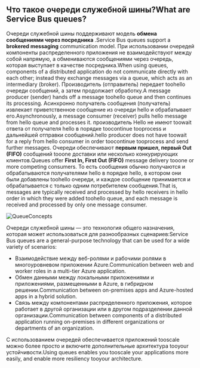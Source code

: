 ## <a name="what-are-service-bus-queues"></a><span data-ttu-id="b3043-101">Что такое очереди служебной шины?</span><span class="sxs-lookup"><span data-stu-id="b3043-101">What are Service Bus queues?</span></span>
<span data-ttu-id="b3043-102">Очереди служебной шины поддерживают модель **обмена сообщениями через посредника** .</span><span class="sxs-lookup"><span data-stu-id="b3043-102">Service Bus queues support a **brokered messaging** communication model.</span></span> <span data-ttu-id="b3043-103">При использовании очередей компоненты распределенного приложения не взаимодействуют между собой напрямую, а обмениваются сообщениями через очередь, которая выступает в качестве посредника.</span><span class="sxs-lookup"><span data-stu-id="b3043-103">When using queues, components of a distributed application do not communicate directly with each other; instead they exchange messages via a queue, which acts as an intermediary (broker).</span></span> <span data-ttu-id="b3043-104">Производитель (отправитель) передает toohello очереди сообщений, а затем продолжает обработку.</span><span class="sxs-lookup"><span data-stu-id="b3043-104">A message producer (sender) hands off a message toohello queue and then continues its processing.</span></span> <span data-ttu-id="b3043-105">Асинхронно получатель сообщения (получатель) извлекает приветственное сообщение из очереди hello и обрабатывает его.</span><span class="sxs-lookup"><span data-stu-id="b3043-105">Asynchronously, a message consumer (receiver) pulls hello message from hello queue and processes it.</span></span> <span data-ttu-id="b3043-106">производитель Hello не имеют toowait ответа от получателя hello в порядке toocontinue tooprocess и дальнейшей отправки сообщений.</span><span class="sxs-lookup"><span data-stu-id="b3043-106">hello producer does not have toowait for a reply from hello consumer in order toocontinue tooprocess and send further messages.</span></span> <span data-ttu-id="b3043-107">Очереди обеспечивают **первым пришел, первый Out (FIFO)** сообщений tooone доставки или несколько конкурирующих клиентов.</span><span class="sxs-lookup"><span data-stu-id="b3043-107">Queues offer **First In, First Out (FIFO)** message delivery tooone or more competing consumers.</span></span> <span data-ttu-id="b3043-108">То есть сообщения обычно получаются и обрабатываются получателями hello в порядке hello, в котором они были добавлены toohello очереди, и каждое сообщение принимается и обрабатывается с только одним потребителем сообщения.</span><span class="sxs-lookup"><span data-stu-id="b3043-108">That is, messages are typically received and processed by hello receivers in hello order in which they were added toohello queue, and each message is received and processed by only one message consumer.</span></span>

![QueueConcepts](./media/howto-service-bus-queues/sb-queues-08.png)

<span data-ttu-id="b3043-110">Очереди служебной шины — это технология общего назначения, которая может использоваться для разнообразных сценариев:</span><span class="sxs-lookup"><span data-stu-id="b3043-110">Service Bus queues are a general-purpose technology that can be used for a wide variety of scenarios:</span></span>

* <span data-ttu-id="b3043-111">Взаимодействие между веб-ролями и рабочими ролями в многоуровневом приложении Azure.</span><span class="sxs-lookup"><span data-stu-id="b3043-111">Communication between web and worker roles in a multi-tier Azure application.</span></span>
* <span data-ttu-id="b3043-112">Обмен данными между локальными приложениями и приложениями, размещенными в Azure, в гибридном решении.</span><span class="sxs-lookup"><span data-stu-id="b3043-112">Communication between on-premises apps and Azure-hosted apps in a hybrid solution.</span></span>
* <span data-ttu-id="b3043-113">Связь между компонентами распределенного приложения, которое работает в другой организации или в другом подразделении данной организации.</span><span class="sxs-lookup"><span data-stu-id="b3043-113">Communication between components of a distributed application running on-premises in different organizations or departments of an organization.</span></span>

<span data-ttu-id="b3043-114">С использованием очередей обеспечивается приложений tooscale можно более просто и включите дополнительные архитектура tooyour устойчивости.</span><span class="sxs-lookup"><span data-stu-id="b3043-114">Using queues enables you tooscale your applications more easily, and enable more resiliency tooyour architecture.</span></span>


